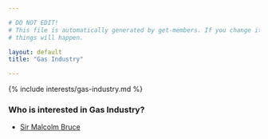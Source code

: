 ```yaml
---

# DO NOT EDIT!
# This file is automatically generated by get-members. If you change it, bad
# things will happen.

layout: default
title: "Gas Industry"

---
```


{% include interests/gas-industry.md %}

### Who is interested in Gas Industry?


* [Sir Malcolm Bruce](/members/sir-malcolm-bruce.html)
